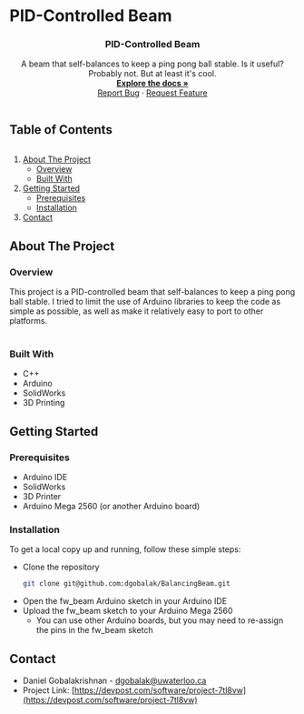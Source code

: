 # PID-Controlled Beam

<!-- PROJECT LOGO -->
<p align="center">
  <a href="https://github.com/dgobalak/BalancingBeam"></a>

  <h3 align="center">PID-Controlled Beam</h3>

  <p align="center">
    A beam that self-balances to keep a ping pong ball stable. Is it useful? Probably not. But at least it's cool.
    <br />
    <a href="https://github.com/dgobalak/BalancingBeam"><strong>Explore the docs »</strong></a>
    <br>
    <a href="https://github.com/dgobalak/BalancingBeam/issues">Report Bug</a>
    ·
    <a href="https://github.com/dgobalak/BalancingBeam/issues">Request Feature</a>
  </p>
</p>

<!-- TABLE OF CONTENTS -->
<summary>
<h2 style="display: inline-block">Table of Contents</h2></summary>

<ol>
<li>
    <a href="#about-the-project">About The Project</a>
    <ul>
	<li><a href="#overview">Overview</a></li>
    <li><a href="#built-with">Built With</a></li>
</ul>
</li>
<li>
    <a href="#getting-started">Getting Started</a>
    <ul>
    <li><a href="#prerequisites">Prerequisites</a></li>
    <li><a href="#installation-and-setup">Installation</a></li>
    </ul>
</li>
<li><a href="#contact">Contact</a></li>
</ol>



<!-- ABOUT THE PROJECT -->
## About The Project

### Overview

This project is a PID-controlled beam that self-balances to keep a ping pong ball stable. I tried to limit the use of 
Arduino libraries to keep the code as simple as possible, as well as make it relatively easy to port to other platforms.
<br>
<br>

### Built With

* C++
* Arduino
* SolidWorks
* 3D Printing

<!-- GETTING STARTED -->
## Getting Started

### Prerequisites
* Arduino IDE
* SolidWorks
* 3D Printer
* Arduino Mega 2560 (or another Arduino board)

### Installation
To get a local copy up and running, follow these simple steps:

* Clone the repository
  ```sh
  git clone git@github.com:dgobalak/BalancingBeam.git
  ```
* Open the fw_beam Arduino sketch in your Arduino IDE
* Upload the fw_beam sketch to your Arduino Mega 2560
  * You can use other Arduino boards, but you may need to re-assign the pins in the fw_beam sketch
  
<!-- CONTACT -->
## Contact

* Daniel Gobalakrishnan - dgobalak@uwaterloo.ca
* Project Link: [https://devpost.com/software/project-7tl8vw](https://devpost.com/software/project-7tl8vw)

[comment]: <> (<!-- MARKDOWN LINKS & IMAGES -->)
<!-- https://www.markdownguide.org/basic-syntax/#reference-style-links -->
[contributors-shield]: https://img.shields.io/github/contributors/github_username/repo.svg?style=for-the-badge
[contributors-url]: https://github.com/github_username/repo_name/graphs/contributors
[forks-shield]: https://img.shields.io/github/forks/github_username/repo.svg?style=for-the-badge
[forks-url]: https://github.com/github_username/repo_name/network/members
[stars-shield]: https://img.shields.io/github/stars/github_username/repo.svg?style=for-the-badge
[stars-url]: https://github.com/github_username/repo_name/stargazers
[issues-shield]: https://img.shields.io/github/issues/github_username/repo.svg?style=for-the-badge
[issues-url]: https://github.com/github_username/repo_name/issues
[license-shield]: https://img.shields.io/github/license/github_username/repo.svg?style=for-the-badge
[license-url]: https://github.com/github_username/repo_name/blob/master/LICENSE.txt
[linkedin-shield]: https://img.shields.io/badge/-LinkedIn-black.svg?style=for-the-badge&logo=linkedin&colorB=555
[linkedin-url]: https://linkedin.com/in/github_username
